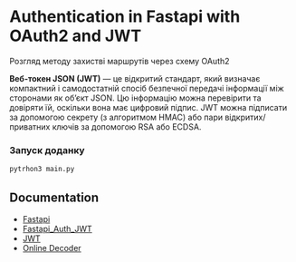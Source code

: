 # Authentication in Fastapi with OAuth2 and JWT

Розгляд методу захистві маршрутів через схему OAuth2

**Веб-токен JSON (JWT)** — це відкритий стандарт, який визначає компактний і самодостатній спосіб безпечної передачі інформації між сторонами як об’єкт JSON. Цю інформацію можна перевірити та довіряти їй, оскільки вона має цифровий підпис. JWT можна підписати за допомогою секрету (з алгоритмом HMAC) або пари відкритих/приватних ключів за допомогою RSA або ECDSA.

### Запуск доданку
```bash
pytrhon3 main.py 
```

## Documentation

 - [Fastapi](https://fastapi.tiangolo.com/)
 - [Fastapi_Auth_JWT](https://fastapi.tiangolo.com/tutorial/security/oauth2-jwt/?h=jwt)
 - [JWT](https://uk.wikipedia.org/wiki/JSON_Web_Token)
 - [Online Decoder](https://fusionauth.io/dev-tools/jwt-decoder)
